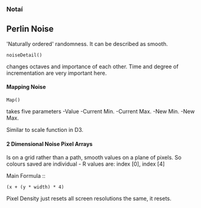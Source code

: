 ### Notaí
 
## Perlin Noise
'Naturally ordered' randomness. It can be described as smooth.
```
noiseDetail()
```
changes octaves and importance of each other. Time and degree of incrementation are very important here.

#### Mapping Noise
``` 
Map()
```
takes five parameters -Value
                      -Current Min. 
                      -Current Max.
                      -New Min. 
                      -New Max.

Similar to scale function in D3.

#### 2 Dimensional Noise Pixel Arrays
Is on a grid rather than a path, smooth values on a plane of pixels.
So colours saved are individual - R values are: index [0], index [4]

Main Formula ::
```
(x + (y * width) * 4)
```
Pixel Density just resets all screen resolutions the same, it resets. 

